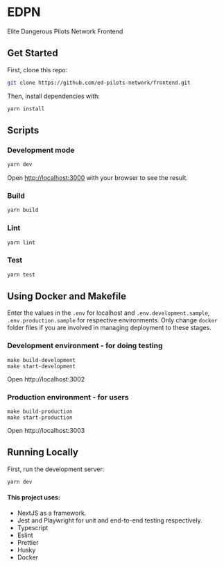 # EDPN

Elite Dangerous Pilots Network Frontend

## Get Started

First, clone this repo:

```bash
git clone https://github.com/ed-pilots-network/frontend.git
```

Then, install dependencies with:

```bash
yarn install
```

## Scripts

### Development mode

```bash
yarn dev
```

Open [http://localhost:3000](http://localhost:3000) with your browser to see the result.

### Build

```bash
yarn build
```

### Lint

```bash
yarn lint
```

### Test

```bash
yarn test
```

## Using Docker and Makefile

Enter the values in the `.env` for localhost and `.env.development.sample`, `.env.production.sample` for respective environments. Only change `docker` folder files if you are involved in managing deployment to these stages.

### Development environment - for doing testing

```
make build-development
make start-development
```

Open http://localhost:3002

### Production environment - for users

```
make build-production
make start-production
```

Open http://localhost:3003

## Running Locally

First, run the development server:

```bash
yarn dev
```

#### This project uses:

- NextJS as a framework.
- Jest and Playwright for unit and end-to-end testing respectively.
- Typescript
- Eslint
- Prettier
- Husky
- Docker

